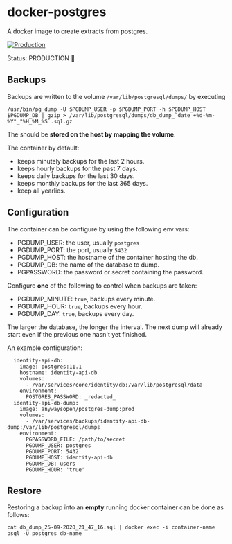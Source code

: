 # docker-postgres

A docker image to create extracts from postgres.

[![Production](https://github.com/anyways-open/docker-postgres/workflows/Production/badge.svg)](https://github.com/anyways-open/docker-postgres/actions?query=workflow%3AProduction)

Status: PRODUCTION :rocket:

## Backups

Backups are written to the volume `/var/lib/postgresql/dumps/` by executing 

  ```/usr/bin/pg_dump -U $PGDUMP_USER -p $PGDUMP_PORT -h $PGDUMP_HOST $PGDUMP_DB | gzip > /var/lib/postgresql/dumps/db_dump_`date +%d-%m-%Y"_"%H_%M_%S`.sql.gz```

The should be **stored on the host by mapping the volume**.

The container by default:
- keeps minutely backups for the last 2 hours.
- keeps hourly backups for the past 7 days.
- keeps daily backups for the last 30 days.
- keeps monthly backups for the last 365 days.
- keep all yearlies.

## Configuration

The container can be configure by using the following env vars:
- PGDUMP_USER: the user, usually `postgres`
- PGDUMP_PORT: the port, usually `5432`
- PGDUMP_HOST: the hostname of the container hosting the db.
- PGDUMP_DB: the name of the database to dump.
- PGPASSWORD: the password or secret containing the password.

Configure **one** of the following to control when backups are taken:
- PGDUMP_MINUTE: `true`, backups every minute.
- PGDUMP_HOUR: `true`, backups every hour.
- PGDUMP_DAY: `true`, backups every day.

The larger the database, the longer the interval. The next dump will already start even if the previous one hasn't yet finished.

An example configuration:

```
  identity-api-db:
    image: postgres:11.1
    hostname: identity-api-db
    volumes:
      - /var/services/core/identity/db:/var/lib/postgresql/data
    environment:
      POSTGRES_PASSWORD: _redacted_
  identity-api-db-dump:
    image: anywaysopen/postgres-dump:prod
    volumes:
      - /var/services/backups/identity-api-db-dump:/var/lib/postgresql/dumps
    environment:
      PGPASSWORD_FILE: /path/to/secret
      PGDUMP_USER: postgres
      PGDUMP_PORT: 5432
      PGDUMP_HOST: identity-api-db
      PGDUMP_DB: users
      PGDUMP_HOUR: 'true'
```

## Restore

Restoring a backup into an **empty** running docker container can be done as follows:

   `cat db_dump_25-09-2020_21_47_16.sql | docker exec -i container-name psql -U postgres db-name`
   
   
